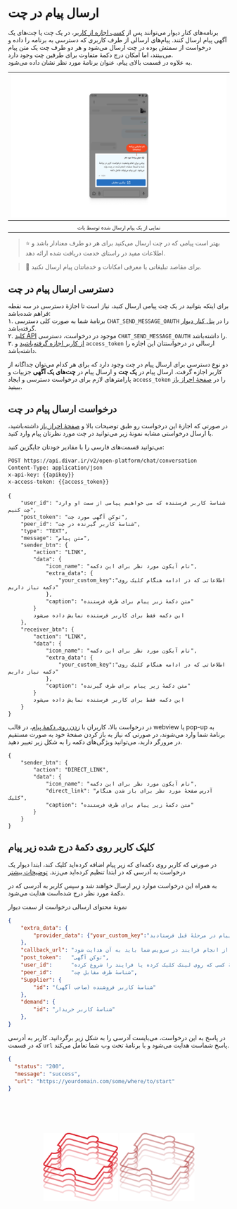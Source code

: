 # ارسال پیام در چت

برنامه‌‌های کنار دیوار می‌توانند پس از [کسب اجازه از کاربر][احراز باز]، در یک چت یا چت‌های یک آگهی پیام ارسال کنند.
پیام‌های ارسالی از طرف کاربری که دسترسی به برنامه را داده و درخواست از سمتش بوده در چت ارسال می‌شود و هر دو طرف چت یک متن پیام می‌بینند، اما امکان درج دکمهٔ متفاوت برای طرفین چت وجود دارد.\
به علاوه در قسمت بالای پیام، عنوان برنامهٔ مورد نظر نشان داده می‌شود.

| ![نمایی از یک پیام ارسال شده توسط بات](/img/bot-message.png) |
| :----------------------------------------------------------: |
|   <sub dir="rtl">نمایی از یک پیام ارسال شده توسط بات</sub>   |

> ⭐️ بهتر است پیامی که در چت ارسال می‌کنید برای هر دو طرف معنادار باشد و اطلاعات مفید در راستای خدمت دریافت شده ارائه دهد.

> 🛑 برای مقاصد تبلیغاتی یا معرفی امکانات و خدماتتان پیام ارسال نکنید.

## دسترسی ارسال پیام در چت

برای اینکه بتوانید در یک چت پیامی ارسال کنید، نیاز است تا اجازهٔ دسترسی در سه نقطه فراهم شده‌باشد:\
۱. برنامهٔ شما به صورت کلی دسترسی `CHAT_SEND_MESSAGE_OAUTH` را در [پنل کنار دیوار][پنل کنار] گرفته‌باشد.\
۲. [کلید API][API key] موجود در درخواست، دسترسی `CHAT_SEND_MESSAGE_OAUTH` را داشته‌باشد.\
۳. [از کاربر اجازه گرفته‌باشید][احراز باز] و `access_token` ارسالی در درخواستتان این اجازه را داشته‌باشد.

دو نوع دسترسی برای ارسال پیام در چت وجود دارد که برای هر کدام می‌توان جداگانه از کاربر اجازه گرفت. ارسال پیام در **یک چت** و ارسال پیام در **چت‌های یک آگهی**
جزییات و پارامترهای لازم برای درخواست دسترسی و ایجاد `access_token` را در [صفحهٔ احراز باز][احراز باز] ببینید.

## درخواست ارسال پیام در چت

در صورتی که اجازهٔ این درخواست رو طبق توضیحات بالا و [صفحهٔ احراز باز][احراز باز] داشته‌باشید، با ارسال درخواستی مشابه نمونهٔ زیر می‌توانید در چت مورد نظرتان پیام وارد کنید.

می‌توانید قسمت‌های فارسی را با مقادیر خودتان جایگزین کنید:

```http request
POST https://api.divar.ir/v2/open-platform/chat/conversation
Content-Type: application/json
x-api-key: {{apikey}}
x-access-token: {{access_token}}

{
    "user_id": "شناسهٔ کاربر فرستنده که می خواهیم پیامی از سمت او وارد چت کنیم",
    "post_token": "توکن آگهی مورد چت",
    "peer_id": "شناسهٔ کاربر گیرنده در چت",
    "type": "TEXT",
    "message": "متن پیام",
    "sender_btn": {
        "action": "LINK",
        "data": {
            "icon_name": "نام آیکون مورد نظر برای این دکمه",
            "extra_data": {
                "your_custom_key":"اطلاعاتی که در ادامه هنگام کلیک روی دکمه نیاز داریم"
            },
            "caption": "متن دکمهٔ زیر پیام برای طرف فرستنده"
        }
        این دکمه فقط برای کاربر فرستنده نمایش داده می‌شود
    },
    "receiver_btn": {
        "action": "LINK",
        "data": {
            "icon_name": "نام آیکون مورد نظر برای این دکمه",
            "extra_data": {
                "your_custom_key":"اطلاعاتی که در ادامه هنگام کلیک روی دکمه نیاز داریم"
            },
            "caption": "متن دکمهٔ زیر پیام برای طرف گیرنده"
        }
        این دکمه فقط برای کاربر فرستنده نمایش داده می‌شود
    }
}
```

در درخواست بالا، کاربران با [زدن روی دکمهٔ پیام][بازشدن برنامه]، در قالب webview یا pop-up به برنامهٔ شما وارد می‌شوند، در صورتی که نیاز به باز کردن صفحهٔ خود به صورت مستقیم در مرورگر دارید، می‌توانید ویژگی‌های دکمه را به شکل زیر تغییر دهید.

```
{
    "sender_btn": {
        "action": "DIRECT_LINK",
        "data": {
            "icon_name": "نام آیکون مورد نظر برای این دکمه",
            "direct_link": "آدرس صفحهٔ مورد نظر برای باز شدن هنگام کلیک",
            "caption": "متن دکمهٔ زیر پیام برای طرف فرستنده"
        }
    }
}
```

## کلیک کاربر روی دکمهٔ درج شده زیر پیام

در صورتی که کاربر روی دکمه‌ای که زیر پیام اضافه کرده‌اید کلیک کند، ابتدا دیوار یک درخواست به آدرسی که در ابتدا تنظیم کرده‌اید می‌زند. [توضیحات بیشتر](/management#session-initialization-url/)

به همراه این درخواست موارد زیر ارسال خواهند شد و سپس کاربر به آدرسی که در دکمهٔ مورد نظر درج شده‌است هدایت می‌شود.

نمونهٔ محتوای ارسالی درخواست از سمت دیوار

```JSON
{
    "extra_data": {
        "provider_data": {"your_custom_key":"اطلاعاتی که در درخواست ارسال پیام در مرحلهٔ قبل فرستادید"},
    },
    "callback_url": "آدرسی که کاربر پس از انجام فرایند در سرویس شما باید به آن هدایت شود",
    "post_token":   "توکن آگهی",
    "user_id":      "شناسهٔ کسی که روی لینک کلیک کرده یا فرایند را شروع کرده",
    "peer_id":      "شناسهٔ طرف مقابل چت",
    "Supplier": {
        "id": "شناسهٔ کاربر فروشنده (صاحب آگهی)"
    },
    "demand": {
        "id": "شناسهٔ کاربر خریدار"
    },
}

```

در پاسخ به این درخواست، می‌بایست آدرسی را به شکل زیر برگردانید. کاربر به أدرسی که در قسمت `url` پاسخ شماست هدایت می‌شود و با برنامهٔ تحت وب شما تعامل می‌کند.

```JSON
{
  "status": "200",
  "message": "success",
  "url": "https://yourdomain.com/some/where/to/start"
}
```

<br>

[احراز باز]: /oauth
[API key]: /management/api-keys.md
[پنل کنار]: /management
[ارسال پیام در یک چت]: #ارسال-پیام-در-یک-چت
[ارسال پیام در چت‌های آگهی]: #ارسال-پیام-در-چتهای-یک-آگهی
[بازشدن برنامه]: #کلیک-کاربر-روی-دکمهٔ-درج-شده-زیر-پیام

<br><br>

<div align="center">

<img src="/img/wire-puzzle-dark.svg#gh-dark-mode-only" height="156px"/>
<img src="/img/wire-puzzle-light.svg#gh-light-mode-only" height="156px"/>

</div>

<br><br>
